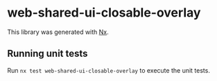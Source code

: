 # web-shared-ui-closable-overlay

This library was generated with [Nx](https://nx.dev).

## Running unit tests

Run `nx test web-shared-ui-closable-overlay` to execute the unit tests.
